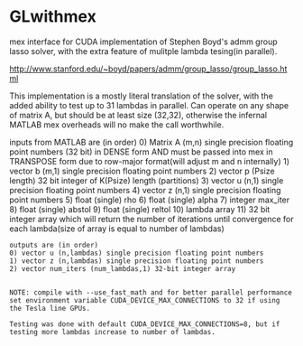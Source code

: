 GLwithmex
=========

mex interface for CUDA implementation of Stephen Boyd's admm group lasso solver, with the extra feature of mulitple lambda tesing(in parallel).

http://www.stanford.edu/~boyd/papers/admm/group_lasso/group_lasso.html

This implementation is a mostly literal translation of the solver, with the added ability to test up to 31 lambdas in parallel. Can operate on any shape of matrix A, but should be at least size (32,32), otherwise the infernal MATLAB mex overheads will no make the call worthwhile.


inputs from MATLAB are (in order)
	0) Matrix A (m,n) single precision floating point numbers (32 bit) in DENSE form AND must be passed into mex in TRANSPOSE form due to row-major format(will adjust m and n internally)
	1) vector b (m,1) single precision floating point numbers
	2) vector p (Psize length) 32 bit integer of K(Psize) length (partitions)
	3) vector u (n,1) single precision floating point numbers
	4) vector z (n,1) single precision floating point numbers
	5) float (single) rho
	6) float (single) alpha
	7) integer max_iter
	8) float (single) abstol
	9) float (single) reltol
	10) lambda array
	11) 32 bit integer array which will return the number of iterations until convergence for each lambda(size of array is equal to number of lambdas)

	outputs are (in order)
	0) vector u (n,lambdas) single precision floating point numbers
	1) vector z (n,lambdas) single precision floating point numbers
	2) vector num_iters (num_lambdas,1) 32-bit integer array
	
	
	NOTE: compile with --use_fast_math and for better parallel performance set environment variable CUDA_DEVICE_MAX_CONNECTIONS to 32 if using the Tesla line GPUs. 
	
	Testing was done with default CUDA_DEVICE_MAX_CONNECTIONS=8, but if testing more lambdas increase to number of lambdas.
